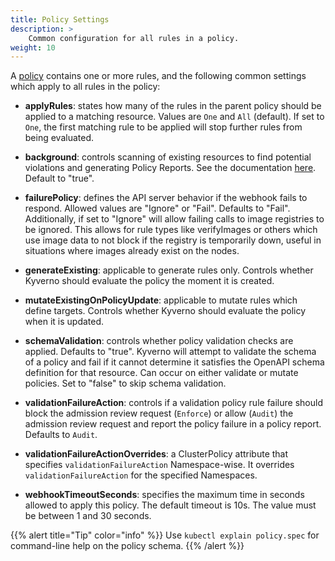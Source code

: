 ```yaml
---
title: Policy Settings
description: >
    Common configuration for all rules in a policy.
weight: 10
---
```


A [policy](/docs/kyverno-policies/) contains one or more rules, and the following common settings which apply to all rules in the policy:

* **applyRules**: states how many of the rules in the parent policy should be applied to a matching resource. Values are `One` and `All` (default). If set to `One`, the first matching rule to be applied will stop further rules from being evaluated.

* **background**: controls scanning of existing resources to find potential violations and generating Policy Reports. See the documentation [here](/docs/writing-policies/background/). Default to "true".

* **failurePolicy**: defines the API server behavior if the webhook fails to respond. Allowed values are "Ignore" or "Fail". Defaults to "Fail". Additionally, if set to "Ignore" will allow failing calls to image registries to be ignored. This allows for rule types like verifyImages or others which use image data to not block if the registry is temporarily down, useful in situations where images already exist on the nodes.

* **generateExisting**: applicable to generate rules only. Controls whether Kyverno should evaluate the policy the moment it is created.

* **mutateExistingOnPolicyUpdate**: applicable to mutate rules which define targets. Controls whether Kyverno should evaluate the policy when it is updated.

* **schemaValidation**: controls whether policy validation checks are applied. Defaults to "true". Kyverno will attempt to validate the schema of a policy and fail if it cannot determine it satisfies the OpenAPI schema definition for that resource. Can occur on either validate or mutate policies. Set to "false" to skip schema validation.

* **validationFailureAction**: controls if a validation policy rule failure should block the admission review request (`Enforce`) or allow (`Audit`) the admission review request and report the policy failure in a policy report. Defaults to `Audit`.

* **validationFailureActionOverrides**: a ClusterPolicy attribute that specifies `validationFailureAction` Namespace-wise. It overrides `validationFailureAction` for the specified Namespaces.

* **webhookTimeoutSeconds**: specifies the maximum time in seconds allowed to apply this policy. The default timeout is 10s. The value must be between 1 and 30 seconds.

{{% alert title="Tip" color="info" %}}
Use `kubectl explain policy.spec` for command-line help on the policy schema.
{{% /alert %}}
